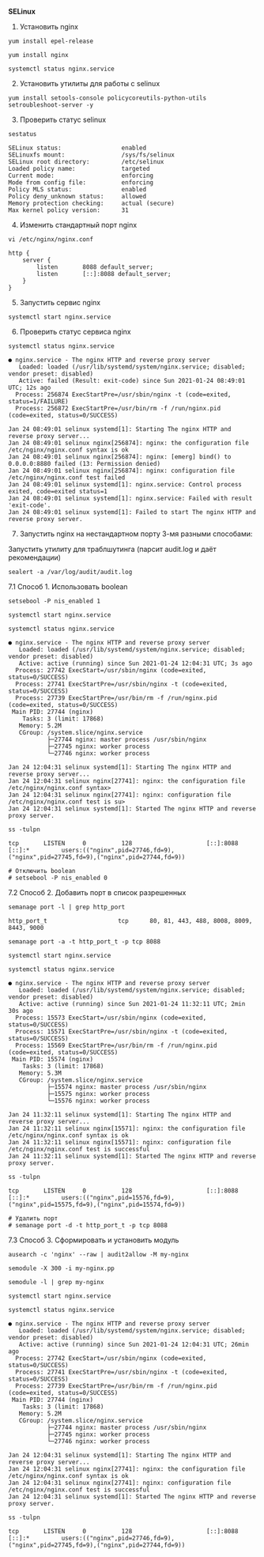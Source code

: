 **SELinux**

1. Установить nginx

`yum install epel-release`

`yum install nginx`

`systemctl status nginx.service`

2. Установить утилиты для работы с selinux

`yum install setools-console policycoreutils-python-utils setroubleshoot-server -y`

3. Проверить статус selinux

`sestatus`

```
SELinux status:                 enabled
SELinuxfs mount:                /sys/fs/selinux
SELinux root directory:         /etc/selinux
Loaded policy name:             targeted
Current mode:                   enforcing
Mode from config file:          enforcing
Policy MLS status:              enabled
Policy deny_unknown status:     allowed
Memory protection checking:     actual (secure)
Max kernel policy version:      31
```

4. Изменить стандартный порт nginx

`vi /etc/nginx/nginx.conf`

```
http {
    server {
        listen       8088 default_server;
        listen       [::]:8088 default_server;
	}
}
```

5. Запустить сервис nginx

`systemctl start nginx.service`

6. Проверить статус сервиса nginx

`systemctl status nginx.service`

```
● nginx.service - The nginx HTTP and reverse proxy server
   Loaded: loaded (/usr/lib/systemd/system/nginx.service; disabled; vendor preset: disabled)
   Active: failed (Result: exit-code) since Sun 2021-01-24 08:49:01 UTC; 12s ago
  Process: 256874 ExecStartPre=/usr/sbin/nginx -t (code=exited, status=1/FAILURE)
  Process: 256872 ExecStartPre=/usr/bin/rm -f /run/nginx.pid (code=exited, status=0/SUCCESS)

Jan 24 08:49:01 selinux systemd[1]: Starting The nginx HTTP and reverse proxy server...
Jan 24 08:49:01 selinux nginx[256874]: nginx: the configuration file /etc/nginx/nginx.conf syntax is ok
Jan 24 08:49:01 selinux nginx[256874]: nginx: [emerg] bind() to 0.0.0.0:8880 failed (13: Permission denied)
Jan 24 08:49:01 selinux nginx[256874]: nginx: configuration file /etc/nginx/nginx.conf test failed
Jan 24 08:49:01 selinux systemd[1]: nginx.service: Control process exited, code=exited status=1
Jan 24 08:49:01 selinux systemd[1]: nginx.service: Failed with result 'exit-code'.
Jan 24 08:49:01 selinux systemd[1]: Failed to start The nginx HTTP and reverse proxy server.
```

7. Запустить nginx на нестандартном порту 3-мя разными способами:

Запустить утилиту для траблшутинга (парсит audit.log и даёт рекомендации)

`sealert -a /var/log/audit/audit.log`

7.1 Способ 1. Использовать boolean

`setsebool -P nis_enabled 1`

`systemctl start nginx.service`

`systemctl status nginx.service`

```
● nginx.service - The nginx HTTP and reverse proxy server
   Loaded: loaded (/usr/lib/systemd/system/nginx.service; disabled; vendor preset: disabled)
   Active: active (running) since Sun 2021-01-24 12:04:31 UTC; 3s ago
  Process: 27742 ExecStart=/usr/sbin/nginx (code=exited, status=0/SUCCESS)
  Process: 27741 ExecStartPre=/usr/sbin/nginx -t (code=exited, status=0/SUCCESS)
  Process: 27739 ExecStartPre=/usr/bin/rm -f /run/nginx.pid (code=exited, status=0/SUCCESS)
 Main PID: 27744 (nginx)
    Tasks: 3 (limit: 17868)
   Memory: 5.2M
   CGroup: /system.slice/nginx.service
           ├─27744 nginx: master process /usr/sbin/nginx
           ├─27745 nginx: worker process
           └─27746 nginx: worker process

Jan 24 12:04:31 selinux systemd[1]: Starting The nginx HTTP and reverse proxy server...
Jan 24 12:04:31 selinux nginx[27741]: nginx: the configuration file /etc/nginx/nginx.conf syntax>
Jan 24 12:04:31 selinux nginx[27741]: nginx: configuration file /etc/nginx/nginx.conf test is su>
Jan 24 12:04:31 selinux systemd[1]: Started The nginx HTTP and reverse proxy server.
```

`ss -tulpn`

`tcp       LISTEN     0          128                     [::]:8088                  [::]:*         users:(("nginx",pid=27746,fd=9),("nginx",pid=27745,fd=9),("nginx",pid=27744,fd=9))`

```
# Отключить boolean
# setsebool -P nis_enabled 0
```

7.2 Способ 2. Добавить порт в список разрешенных

`semanage port -l | grep http_port`

`http_port_t                    tcp      80, 81, 443, 488, 8008, 8009, 8443, 9000`

`semanage port -a -t http_port_t -p tcp 8088`

`systemctl start nginx.service`

`systemctl status nginx.service`

```
● nginx.service - The nginx HTTP and reverse proxy server
   Loaded: loaded (/usr/lib/systemd/system/nginx.service; disabled; vendor preset: disabled)
   Active: active (running) since Sun 2021-01-24 11:32:11 UTC; 2min 30s ago
  Process: 15573 ExecStart=/usr/sbin/nginx (code=exited, status=0/SUCCESS)
  Process: 15571 ExecStartPre=/usr/sbin/nginx -t (code=exited, status=0/SUCCESS)
  Process: 15569 ExecStartPre=/usr/bin/rm -f /run/nginx.pid (code=exited, status=0/SUCCESS)
 Main PID: 15574 (nginx)
    Tasks: 3 (limit: 17868)
   Memory: 5.3M
   CGroup: /system.slice/nginx.service
           ├─15574 nginx: master process /usr/sbin/nginx
           ├─15575 nginx: worker process
           └─15576 nginx: worker process

Jan 24 11:32:11 selinux systemd[1]: Starting The nginx HTTP and reverse proxy server...
Jan 24 11:32:11 selinux nginx[15571]: nginx: the configuration file /etc/nginx/nginx.conf syntax is ok
Jan 24 11:32:11 selinux nginx[15571]: nginx: configuration file /etc/nginx/nginx.conf test is successful
Jan 24 11:32:11 selinux systemd[1]: Started The nginx HTTP and reverse proxy server.
```

`ss -tulpn`

`tcp       LISTEN     0          128                     [::]:8088                  [::]:*         users:(("nginx",pid=15576,fd=9),("nginx",pid=15575,fd=9),("nginx",pid=15574,fd=9))`

```
# Удалить порт
# semanage port -d -t http_port_t -p tcp 8088
```

7.3 Способ 3. Сформировать и установить модуль

`ausearch -c 'nginx' --raw | audit2allow -M my-nginx`

`semodule -X 300 -i my-nginx.pp`

`semodule -l | grep my-nginx`

`systemctl start nginx.service`

`systemctl status nginx.service`

```
● nginx.service - The nginx HTTP and reverse proxy server
   Loaded: loaded (/usr/lib/systemd/system/nginx.service; disabled; vendor preset: disabled)
   Active: active (running) since Sun 2021-01-24 12:04:31 UTC; 26min ago
  Process: 27742 ExecStart=/usr/sbin/nginx (code=exited, status=0/SUCCESS)
  Process: 27741 ExecStartPre=/usr/sbin/nginx -t (code=exited, status=0/SUCCESS)
  Process: 27739 ExecStartPre=/usr/bin/rm -f /run/nginx.pid (code=exited, status=0/SUCCESS)
 Main PID: 27744 (nginx)
    Tasks: 3 (limit: 17868)
   Memory: 5.2M
   CGroup: /system.slice/nginx.service
           ├─27744 nginx: master process /usr/sbin/nginx
           ├─27745 nginx: worker process
           └─27746 nginx: worker process

Jan 24 12:04:31 selinux systemd[1]: Starting The nginx HTTP and reverse proxy server...
Jan 24 12:04:31 selinux nginx[27741]: nginx: the configuration file /etc/nginx/nginx.conf syntax is ok
Jan 24 12:04:31 selinux nginx[27741]: nginx: configuration file /etc/nginx/nginx.conf test is successful
Jan 24 12:04:31 selinux systemd[1]: Started The nginx HTTP and reverse proxy server.
```

`ss -tulpn`

`tcp       LISTEN     0          128                     [::]:8088                  [::]:*         users:(("nginx",pid=27746,fd=9),("nginx",pid=27745,fd=9),("nginx",pid=27744,fd=9))`
